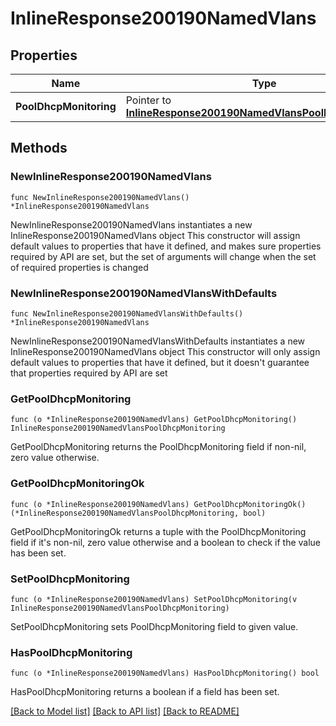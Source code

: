 # InlineResponse200190NamedVlans

## Properties

Name | Type | Description | Notes
------------ | ------------- | ------------- | -------------
**PoolDhcpMonitoring** | Pointer to [**InlineResponse200190NamedVlansPoolDhcpMonitoring**](InlineResponse200190NamedVlansPoolDhcpMonitoring.md) |  | [optional] 

## Methods

### NewInlineResponse200190NamedVlans

`func NewInlineResponse200190NamedVlans() *InlineResponse200190NamedVlans`

NewInlineResponse200190NamedVlans instantiates a new InlineResponse200190NamedVlans object
This constructor will assign default values to properties that have it defined,
and makes sure properties required by API are set, but the set of arguments
will change when the set of required properties is changed

### NewInlineResponse200190NamedVlansWithDefaults

`func NewInlineResponse200190NamedVlansWithDefaults() *InlineResponse200190NamedVlans`

NewInlineResponse200190NamedVlansWithDefaults instantiates a new InlineResponse200190NamedVlans object
This constructor will only assign default values to properties that have it defined,
but it doesn't guarantee that properties required by API are set

### GetPoolDhcpMonitoring

`func (o *InlineResponse200190NamedVlans) GetPoolDhcpMonitoring() InlineResponse200190NamedVlansPoolDhcpMonitoring`

GetPoolDhcpMonitoring returns the PoolDhcpMonitoring field if non-nil, zero value otherwise.

### GetPoolDhcpMonitoringOk

`func (o *InlineResponse200190NamedVlans) GetPoolDhcpMonitoringOk() (*InlineResponse200190NamedVlansPoolDhcpMonitoring, bool)`

GetPoolDhcpMonitoringOk returns a tuple with the PoolDhcpMonitoring field if it's non-nil, zero value otherwise
and a boolean to check if the value has been set.

### SetPoolDhcpMonitoring

`func (o *InlineResponse200190NamedVlans) SetPoolDhcpMonitoring(v InlineResponse200190NamedVlansPoolDhcpMonitoring)`

SetPoolDhcpMonitoring sets PoolDhcpMonitoring field to given value.

### HasPoolDhcpMonitoring

`func (o *InlineResponse200190NamedVlans) HasPoolDhcpMonitoring() bool`

HasPoolDhcpMonitoring returns a boolean if a field has been set.


[[Back to Model list]](../README.md#documentation-for-models) [[Back to API list]](../README.md#documentation-for-api-endpoints) [[Back to README]](../README.md)


